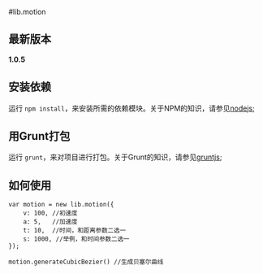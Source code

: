 #lib.motion

## 最新版本

**1.0.5**

## 安装依赖

运行 `npm install`，来安装所需的依赖模块。关于NPM的知识，请参见[nodejs](http://nodejs.org/);

## 用Grunt打包

运行 `grunt`，来对项目进行打包。关于Grunt的知识，请参见[gruntjs](http://gruntjs.com/);

## 如何使用

	var motion = new lib.motion({
		v: 100, //初速度
		a: 5,	//加速度
		t: 10,	//时间，和距离参数二选一
		s: 1000, //举例，和时间参数二选一
	});

	motion.generateCubicBezier() //生成贝塞尔曲线